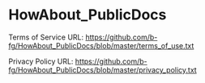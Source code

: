 # HowAbout_PublicDocs

Terms of Service URL: https://github.com/b-fg/HowAbout_PublicDocs/blob/master/terms_of_use.txt

Privacy Policy URL: https://github.com/b-fg/HowAbout_PublicDocs/blob/master/privacy_policy.txt
